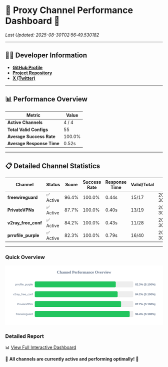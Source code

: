 # 🌟 Proxy Channel Performance Dashboard 🌟

_Last Updated: 2025-08-30T02:56:49.530182_

---

## 👩‍💻 Developer Information

- **[GitHub Profile](https://github.com/4n0nymou3)**  
- **[Project Repository](https://github.com/4n0nymou3/multi-proxy-config-fetcher)**  
- **[X (Twitter)](https://x.com/4n0nymou3)**  

---

## 📊 Performance Overview

| Metric                | Value       |
|-----------------------|-------------|
| **Active Channels**   | 4 / 4       |
| **Total Valid Configs** | 55          |
| **Average Success Rate** | 100.0%      |
| **Average Response Time** | 0.52s       |

---

## 📋 Detailed Channel Statistics

| Channel          | Status     | Score  | Success Rate | Response Time | Valid/Total | Last Success               |
|------------------|------------|--------|--------------|---------------|-------------|----------------------------|
| **freewireguard**  | ✅ Active  | 96.4%  | 100.0% | 0.44s         | 15/17       | 2025-08-30T02:56:49.528299 |
| **PrivateVPNs**  | ✅ Active  | 87.7%  | 100.0% | 0.40s         | 13/19       | 2025-08-30T02:56:49.062761 |
| **v2ray_free_conf**  | ✅ Active  | 84.2%  | 100.0% | 0.43s         | 11/28       | 2025-08-30T02:56:48.627450 |
| **prrofile_purple**  | ✅ Active  | 82.3%  | 100.0% | 0.79s         | 16/40       | 2025-08-30T02:56:48.146278 |

---

### Quick Overview
<div align="center">
  <a href="https://raw.githubusercontent.com/nullluser/NullRepo/refs/heads/main/assets/channel_stats_chart.svg">
    <img src="https://raw.githubusercontent.com/nullluser/NullRepo/refs/heads/main/assets/channel_stats_chart.svg" alt="Source Performance Statistics" width="800">
  </a>
</div>

### Detailed Report
📊 [View Full Interactive Dashboard](https://htmlpreview.github.io/?https://github.com/nullluser/NullRepo/blob/main/assets/performance_report.html)

🎉 **All channels are currently active and performing optimally!** 🎉
